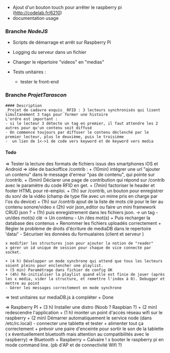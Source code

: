 - Ajout d'un bouton touch pour arrêter le raspberry pi (http://codelab.fr/6210)
- documentation usage

### Branche *NodeJS*

- Scripts de démarrage et arrêt sur Raspberry Pi
- Logging du serveur dans un fichier
- Changer le répertoire "videos" en "medias"

- Tests unitaires :
	- tester le front-end 


### Branche *ProjetTarascon*
	#### Description 
	_Projet de cadavre exquis_ RFID : 3 lecteurs synchronisés qui lisent simultanément 3 tags pour former une histoire
	L'ordre est important : 
	- si le lecteur 3 détecte un tag en premier, il faut attendre les 2 autres pour qu'un contenu soit diffusé
	- On commence toujours par diffuser le contenu déclenché par le premier lecteur, plus le deuxième, puis le troisième
    -  un lien de 1<->1 de code vers keyword et de keyword vers media


#### Todo

=> Tester la lecture des formats de fichiers issus des smartphones iOS et Android
=> idée de backoffice /contrib :
    + (10min) intégrer une url "ajouter un contenu" dans le message d'erreur "pas de contenu", qui pointe sur /contrib.
    + (5min) Déclarer une page de contribution qui répond sur /contrib avec le paramètre du code RFID en get.
    + (7min) factoriser le header et footer HTML pour ré-emploi.
    + (1h) sur /contrib,  un bouton pour enregistrer du son/ de la vidéo (champ de type file avec un mime pris en charge par l'os du device)
    + (1h) sur /contrib ajout de la liste de mots clé pour le lier au contenu sonore/video
    x (2h) voir json_editor ou faire un mini framework CRUD json ?
    + (1h) puis enregistrement dans les fichiers json.
         -> un tag - un/des mot(s) clé
         -> Un contenu - Un /des mot(s)
    + Puis recharger la database des contenus
    + Renommer les fichiers uploadés correctement
    + Règler le problème de droits d'écriture de mediaDB dans le repertoire 'data/'
    - Sécuriser les données du formualaires (client et serveur )
 
	x modifier les structures json pour ajouter la notion de "reader" 
    x gérer un id unique de session pour chaque de vice connecté par socket.

    + (4 h) Développer un mode synchrone qui attend que tous les lecteurs soient pleins pour enclencher une playlist.
    + (5 min) Paramétrage dans fichier de config OK
    + (4h) Ré-initialiser la playlist quand elle est finie de jouer (après les x média, vider la structure, et remettre l'index à 0). Debugger et mettre au point
    - Gérer les messages correctement en mode synchrone

=> test unitaires sur mediaDB.js à compléter
    + Done 

=>  Raspberry PI
    + (3 h) Installer une distro (Noob ? Raspbian ?)
    + (2 min) redescendre l'application
    + (1 h) monter un point d'accès réseau wifi sur le raspberry
    + (2 min) Démarrer automatiquement le service node (dans /etc/rc.local)
    - connecter une tablette et tester 
    + alimenter tout ça correctement
    + prévoir une paire d'enceinte pour sortir le son de la tablette ( x éventuellement bluetooth mais attention au compatibilités avec le raspberry) => Bluetooth + Raspberry = Calvaire !
    x booter le raspberry pi en mode command line. (pb d'AP et de connectivité Wifi ?)


